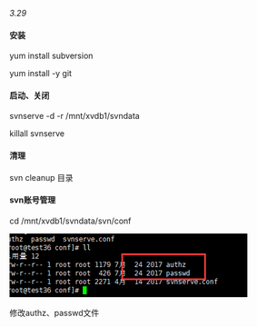 _3.29_

#### 安装

yum install subversion

yum install -y git

#### 启动、关闭

svnserve -d -r /mnt/xvdb1/svndata

killall svnserve

#### 清理

svn cleanup 目录

#### svn账号管理

cd /mnt/xvdb1/svndata/svn/conf

![](/assets/svn.png)

修改authz、passwd文件


